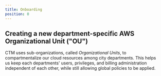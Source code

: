 ```yaml
---
title: Onboarding
position: 0
---
```


## Creating a new department-specific AWS Organizational Unit ("OU")

CTM uses sub-organizations, called _Organizational Units_, to compartmentalize our cloud resources among city departments. This helps us keep each departments' users, privileges, and billing administration independent of each other, while still allowing global policies to be applied.